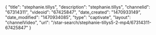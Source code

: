 {
    "title": "stephanie.tillys",
    "description": "stephanie.tillys",
    "channelid": "67314311",
    "videoid": "67425847",
    "date_created": "1470933149",
    "date_modified": "1470934085",
    "type": "captivate",
    "layout": "channelVideo",
    "url": "\/star-search\/stephanie-tillys5-2-mp4\/67314311-67425847"
}